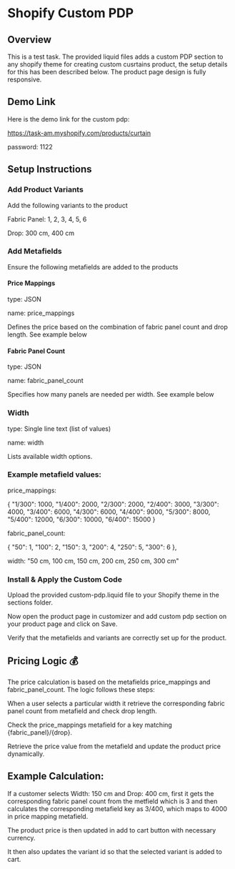 # Shopify Custom PDP

## Overview

This is a test task. The provided liquid files adds a custom PDP section to any shopify theme for creating custom cusrtains product, the setup details for this has been described below. The product page design is fully responsive.

## Demo Link
Here is the demo link for the custom pdp:

https://task-am.myshopify.com/products/curtain

password: 1122


## Setup Instructions

### Add Product Variants

Add the following variants to the product

Fabric Panel: 1, 2, 3, 4, 5, 6

Drop: 300 cm, 400 cm


### Add Metafields

Ensure the following metafields are added to the products

#### Price Mappings
type: JSON

name: price_mappings

Defines the price based on the combination of fabric panel count and drop length. See example below


#### Fabric Panel Count 
type: JSON

name: fabric_panel_count

Specifies how many panels are needed per width. See example below


### Width 
type: Single line text (list of values)

name: width

Lists available width options.


### Example metafield values:

  price_mappings: 
  
  {
    "1/300": 1000,
    "1/400": 2000,
    "2/300": 2000,
    "2/400": 3000,
    "3/300": 4000,
    "3/400": 6000,
    "4/300": 6000,
    "4/400": 9000,
    "5/300": 8000,
    "5/400": 12000,
    "6/300": 10000,
    "6/400": 15000
  }  
  
  fabric_panel_count:
  
  {
    "50": 1,
    "100": 2,
    "150": 3,
    "200": 4,
    "250": 5,
    "300": 6
  },
  
  width: "50 cm, 100 cm, 150 cm, 200 cm, 250 cm, 300 cm"
  


### Install & Apply the Custom Code

Upload the provided custom-pdp.liquid file to your Shopify theme in the sections folder.

Now open the product page in customizer and add custom pdp section on your product page and click on Save.

Verify that the metafields and variants are correctly set up for the product.

## Pricing Logic 💰

The price calculation is based on the metafields price_mappings and fabric_panel_count. The logic follows these steps:

When a user selects a particular width it retrieve the corresponding fabric panel count from metafield and check drop length.

Check the price_mappings metafield for a key matching {fabric_panel}/{drop}.

Retrieve the price value from the metafield and update the product price dynamically.

## Example Calculation:

If a customer selects Width: 150 cm and Drop: 400 cm, first it gets the corresponding fabric panel count from the metfield which is 3 and then calculates the corresponding metafield key as 3/400, which maps to 4000 in price mapping metafield.

The product price is then updated in add to cart button with necessary currency.

It then also updates the variant id so that the selected variant is added to cart.

